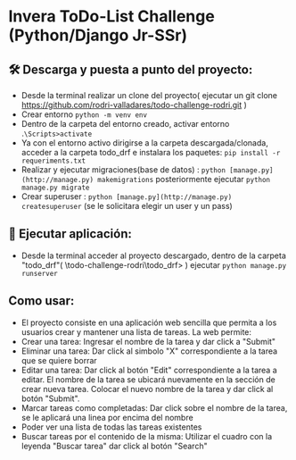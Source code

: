 # Invera ToDo-List Challenge (Python/Django Jr-SSr)

## :hammer_and_wrench: Descarga y puesta a punto del proyecto:

- Desde la terminal realizar un clone del proyecto( ejecutar un git clone https://github.com/rodri-valladares/todo-challenge-rodri.git )
- Crear entorno `python -m venv env`
- Dentro de la carpeta del entorno creado, activar entorno .`\Scripts>activate`
- Ya con el entorno activo dirigirse a la carpeta descargada/clonada, acceder a la carpeta todo_drf e instalara los paquetes: `pip install -r requeriments.txt`
- Realizar y ejecutar migraciones(base de datos) : `python [manage.py](http://manage.py) makemigrations` posteriormente ejecutar `python manage.py migrate`
- Crear superuser : `python [manage.py](http://manage.py) createsuperuser` (se le solicitara elegir un user y un pass)

## :rocket: Ejecutar aplicación:
- Desde la terminal acceder al proyecto descargado, dentro de la carpeta "todo_drf"( \todo-challenge-rodri\todo_drf> ) ejecutar `python manage.py runserver`

## Como usar:
- El proyecto consiste en una aplicación web sencilla que permita a los usuarios crear y mantener una lista de tareas.
La web permite:
- Crear una tarea: Ingresar el nombre de la tarea y dar click a "Submit"
- Eliminar una tarea: Dar click al simbolo "X" correspondiente a la tarea que se quiere borrar
- Editar una tarea: Dar click al botón "Edit" correspondiente a la tarea a editar. El nombre de la tarea se ubicará nuevamente en la sección de crear nueva tarea. Colocar el nuevo nombre de la tarea y dar click al botón "Submit".
- Marcar tareas como completadas: Dar click sobre el nombre de la tarea, se le aplicará una linea por encima del nombre
- Poder ver una lista de todas las tareas existentes
- Buscar tareas por el contenido de la misma: Utilizar el cuadro con la leyenda "Buscar tarea" dar click al botón "Search"


